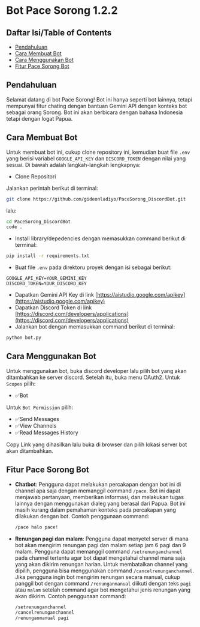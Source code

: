# Bot Pace Sorong 1.2.2

## Daftar Isi/Table of Contents

- [Pendahuluan](#pendahuluan)
- [Cara Membuat Bot](#cara-membuat-bot)
- [Cara Menggunakan Bot](#cara-menggunakan-bot)
- [Fitur Pace Sorong Bot](#fitur-pace-sorong-bot)

## Pendahuluan

Selamat datang di bot Pace Sorong! Bot ini hanya seperti bot lainnya, tetapi mempunyai fitur chating dengan bantuan Gemini API dengan konteks bot sebagai orang Sorong. Bot ini akan berbicara dengan bahasa Indonesia tetapi dengan logat Papua.

## Cara Membuat Bot

Untuk membuat bot ini, cukup clone repository ini, kemudian buat file `.env` yang berisi variabel `GOOGLE_API_KEY` dan `DISCORD_TOKEN` dengan nilai yang sesuai. Di bawah adalah langkah-langkah lengkapnya:

- Clone Repositori

Jalankan perintah berikut di terminal:

```bash
git clone https://github.com/gideonladiyo/PaceSorong_DiscordBot.git
```

lalu:

```bash
cd PaceSorong_DiscordBot
code .
```

- Install library/depedencies dengan memasukkan command berikut di terminal:

```bash
pip install -r requirements.txt
```

- Buat file `.env` pada direktoru proyek dengan isi sebagai berikut:

```dotenv
GOOGLE_API_KEY=YOUR_GEMINI_KEY
DISCORD_TOKEN=YOUR_DISCORD_KEY
```

- Dapatkan Gemini API Key di link [https://aistudio.google.com/apikey](https://aistudio.google.com/apikey)
- Dapatkan Discord Token di link [https://discord.com/developers/applications](https://discord.com/developers/applications)
- Jalankan bot dengan memasukkan command berikut di terminal:

```bash
python bot.py
```

## Cara Menggunakan Bot

Untuk menggunakan bot, buka discord developer lalu pilih bot yang akan ditambahkan ke server discord. Setelah itu, buka menu OAuth2. Untuk `Scopes` pilih:

- ✅Bot

Untuk `Bot Permission` pilih:

- ✅Send Messages
- ✅View Channels
- ✅Read Messages History

Copy Link yang dihasilkan lalu buka di browser dan pilih lokasi server bot akan ditambahkan.

## Fitur Pace Sorong Bot

- **Chatbot**: Pengguna dapat melakukan percakapan dengan bot ini di channel apa saja dengan memanggil command `/pace`. Bot ini dapat menjawab pertanyaan, memberikan informasi, dan melakukan tugas lainnya dengan menggunakan dialeg yang berasal dari Papua. Bot ini masih kurang dalam pemahaman konteks pada percakapan yang dilakukan dengan bot. Contoh penggunaan command:

    ```bash
    /pace halo pace!
    ```

- **Renungan pagi dan malam**: Pengguna dapat menyetel server di mana bot akan mengirim renungan pagi dan malam setiap jam 6 pagi dan 9 malam. Pengguna dapat memanggil command `/setrenunganchannel` pada channel tertentu agar bot dapat mengetahui channel mana saja yang akan dikirim renungan harian. Untuk membatalkan channel yang dipilih, pengguna bisa menggunakan command `/cancelrenunganchannel`. Jika pengguna ingin bot mengirim renungan secara manual, cukup panggil bot dengan command `/renunganmanual` diikuti dengan teks `pagi` atau `malam` setelah command agar bot mengetahui jenis renungan yang akan dikirim. Contoh penggunaan command:

    ```bash
    /setrenunganchannel
    /cancelrenunganchannel
    /renunganmanual pagi
    ```
